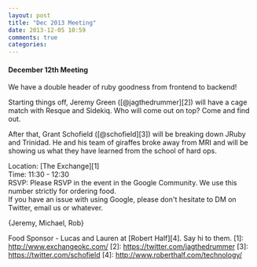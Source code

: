 ```yaml
---
layout: post
title: "Dec 2013 Meeting"
date: 2013-12-05 10:59
comments: true
categories: 
---
```

#### December 12th Meeting

We have a double header of ruby goodness from frontend to backend!

Starting things off, Jeremy Green ([@jagthedrummer][2]) will have a cage match with Resque and Sidekiq. Who will come out on top? Come and find out.

After that, Grant Schofield ([@schofield][3]) will be breaking down JRuby and Trinidad. He and his team of giraffes broke away from MRI and will be showing us what they have learned from the school of hard ops.


Location: [The Exchange][1]  
Time: 11:30 - 12:30  
RSVP: Please RSVP in the event in the Google Community. We use this number strictly for ordering food.  
If you have an issue with using Google, please don't hesitate to DM on Twitter, email us or whatever.

{Jeremy, Michael, Rob}

Food Sponsor - Lucas and Lauren at [Robert Half][4]. Say hi to them.
[1]: http://www.exchangeokc.com/
[2]: https://twitter.com/jagthedrummer
[3]: https://twitter.com/schofield
[4]: http://www.roberthalf.com/technology/

